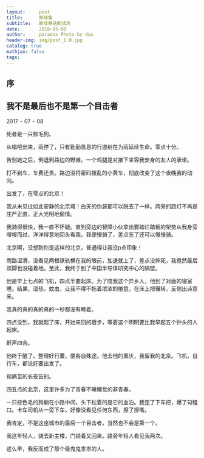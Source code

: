 ```yaml
---
layout:     post
title:      断续集
subtitle:   断续寒砧断续风
date:       2018-05-08
author:     paradox Photo by dox
header-img: img/post_1.0.jpg
catalog: true
mathjax: false
tags:
---
```


## 序



## 我不是最后也不是第一个目击者

$2017-07-08$

死者是一只棕毛狗。

从唱吧出来，雨停了，只有勤勤恳恳的行道树在为雨延续生命。零点十分。

告别她之后，倒退到路边的野摊。一个鸡腿是对接下来容我安身的友人的承诺。

打不到车，车费还贵。路边没将密码拨乱的小黄车，彻底改变了这个夜晚我的动向。

出发了，在零点的北京！

我从未见过如此安静的北京城！白天的伪装都可以脱去了一样。两旁的路灯不再是庄严正直，正大光明地偷情。

我骑得很快，我一直不怀疑。直到旁边的智障小伙拿出要踏烂踏板的架势从我身旁嗖嗖而过，洋洋得意地回头看我。我便慢骑了，差点忘了还可以慢慢骑。

北京啊，没想到你是这样的北京，普通得让我没p点印象！

雨路湿滑，没看见两根铁轨横在我的眼前，加速就上了，差点没摔死，我竟然最后双脚也没碰着地。至此，我终于到了中国半导体研究中心的隔壁。

他是早上七点的飞机，四点半要起床。为了陪我这个异乡人，他到了对面的寝室睡。结果，湿热，蚊虫，让我不得不拖着浓浓的倦意，在床上把辗转，反侧出诗意来。

我真的真的真的真的一秒都没有睡着。

四点没到，我就起了床，开始来回的踱步，等着这个明明要比我早起五个钟头的人起床。

鼾声四合。

他终于醒了。整理好行囊，便各自殊途。他去他的重庆，我留我的北京。飞机，自行车，都说好要出发了。

和痛苦的长夜告别。

四五点的北京，这里许多为了青春不睡懒觉的非青春。

一只棕色毛的狗躺在小路中间，头下枕着的是它的血泊。我歪了下车把，爆了句粗口。卡车司机从一旁下车，好像没看见任何东西，擦了擦嘴。

我肯定，不是这座城市的最后一个目击者，当然也不会是第一个。

我这年轻人，骑去新主楼，门锁着又回来。路旁年轻人看见我两次。

这么早，我反而成了那个最鬼鬼祟祟的人。

